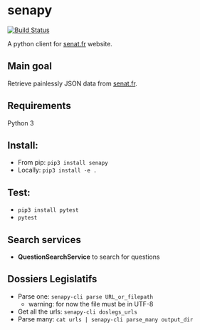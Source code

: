 # senapy
[![Build Status](https://travis-ci.org/regardscitoyens/senapy.svg?branch=master)](https://travis-ci.org/regardscitoyens/senapy)

A python client for [senat.fr](https://senat.fr) website.

## Main goal

Retrieve painlessly JSON data from [senat.fr](https://senat.fr).

## Requirements

Python 3

## Install:

- From pip: `pip3 install senapy`
- Locally: `pip3 install -e .`

## Test:

- `pip3 install pytest`
- `pytest`

## Search services

 * **QuestionSearchService** to search for questions

## Dossiers Legislatifs

 - Parse one: `senapy-cli parse URL_or_filepath`
    - warning: for now the file must be in UTF-8
 - Get all the urls: `senapy-cli doslegs_urls`
 - Parse many: `cat urls | senapy-cli parse_many output_dir`
